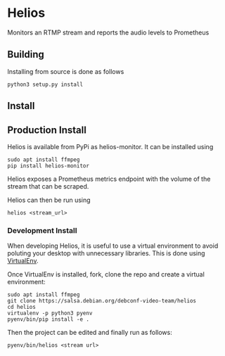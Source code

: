 # Helios

Monitors an RTMP stream and reports the audio levels to Prometheus

## Building

Installing from source is done as follows

    python3 setup.py install

## Install

## Production Install

Helios is available from PyPi as helios-monitor. It can be installed using

    sudo apt install ffmpeg
    pip install helios-monitor

Helios exposes a Prometheus metrics endpoint with the volume of the stream that
can be scraped.

Helios can then be run using

    helios <stream_url>

### Development Install

When developing Helios, it is useful to use a virtual environment to
avoid poluting your desktop with unnecessary libraries. This is done using
[VirtualEnv](https://virtualenv.pypa.io/en/stable/).

Once VirtualEnv is installed, fork, clone the repo and create a virtual
environment:

    sudo apt install ffmpeg
    git clone https://salsa.debian.org/debconf-video-team/helios
    cd helios
    virtualenv -p python3 pyenv
    pyenv/bin/pip install -e .

Then the project can be edited and finally run as follows:

    pyenv/bin/helios <stream url>
